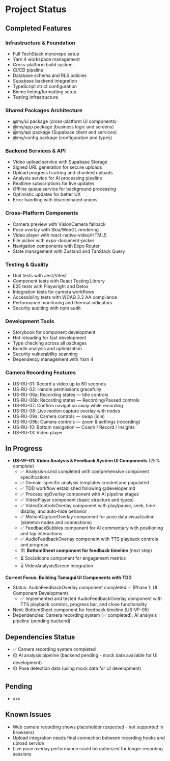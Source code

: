 # Project Status

## Completed Features

### **Infrastructure & Foundation**
- Full TechStack monorepo setup
- Yarn 4 workspace management
- Cross-platform build system
- CI/CD pipeline
- Database schema and RLS policies
- Supabase backend integration
- TypeScript strict configuration
- Biome linting/formatting setup
- Testing infrastructure

### **Shared Packages Architecture**
- @my/ui package (cross-platform UI components)
- @my/app package (business logic and screens)
- @my/api package (Supabase client and services)
- @my/config package (configuration and types)

### **Backend Services & API**
- Video upload service with Supabase Storage
- Signed URL generation for secure uploads
- Upload progress tracking and chunked uploads
- Analysis service for AI processing pipeline
- Realtime subscriptions for live updates
- Offline queue service for background processing
- Optimistic updates for better UX
- Error handling with discriminated unions

### **Cross-Platform Components**
- Camera preview with VisionCamera fallback
- Pose overlay with Skia/WebGL rendering
- Video player with react-native-video/HTML5
- File picker with expo-document-picker
- Navigation components with Expo Router
- State management with Zustand and TanStack Query

### **Testing & Quality**
- Unit tests with Jest/Vitest
- Component tests with React Testing Library
- E2E tests with Playwright and Detox
- Integration tests for camera workflows
- Accessibility tests with WCAG 2.2 AA compliance
- Performance monitoring and thermal indicators
- Security auditing with npm audit

### **Development Tools**
- Storybook for component development
- Hot reloading for fast development
- Type checking across all packages
- Bundle analysis and optimization
- Security vulnerability scanning
- Dependency management with Yarn 4

### **Camera Recording Features**
- US-RU-01: Record a video up to 60 seconds
- US-RU-02: Handle permissions gracefully
- US-RU-06a: Recording states — Idle controls
- US-RU-06b: Recording states — Recording/Paused controls
- US-RU-07: Confirm navigation away while recording
- US-RU-08: Live motion capture overlay with nodes
- US-RU-09a: Camera controls — swap (idle)
- US-RU-09b: Camera controls — zoom & settings (recording)
- US-RU-10: Bottom navigation — Coach / Record / Insights
- US-RU-13: Video player

## In Progress
- **US-VF-01: Video Analysis & Feedback System UI Components** (25% complete)
  - ✅ Analysis-ui.md completed with comprehensive component specifications
  - ✅ Domain-specific analysis templates created and populated
  - ✅ TDD workflow established following @developer.md
  - ✅ ProcessingOverlay component with AI pipeline stages
  - ✅ VideoPlayer component (basic structure and types)
  - ✅ VideoControlsOverlay component with play/pause, seek, time display, and auto-hide behavior
  - ✅ MotionCaptureOverlay component for pose data visualization (skeleton nodes and connections)
  - ✅ FeedbackBubbles component for AI commentary with positioning and tap interactions
  - ✅ AudioFeedbackOverlay component with TTS playback controls and progress
  - 🏗️ **BottomSheet component for feedback timeline** (next step)
  - ⏳ SocialIcons component for engagement metrics
  - ⏳ VideoAnalysisScreen integration

**Current Focus: Building Tamagui UI Components with TDD**
- Status: AudioFeedbackOverlay component completed ✅ (Phase 1: UI Component Development)
  - ✅ Implemented and tested AudioFeedbackOverlay component with TTS playback controls, progress bar, and close functionality
- Next: BottomSheet component for feedback timeline (US-VF-05)
- Dependencies: Camera recording system (✅ completed), AI analysis pipeline (pending backend)

## Dependencies Status
- ✅ Camera recording system completed
- 🟡 AI analysis pipeline (backend pending - mock data available for UI development)
- 🟡 Pose detection data (using mock data for UI development)

## Pending
- xxx

## Known Issues
- Web camera recording shows placeholder (expected - not supported in browsers)
- Upload integration needs final connection between recording hooks and upload service
- Live pose overlay performance could be optimized for longer recording sessions